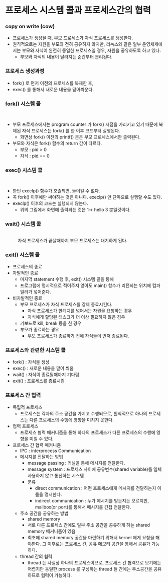# 프로세스 시스템 콜과 프로세스간의 협력

### copy on write (cow)

* 프로세스가 생성될 때, 부모 프로세스가 자식 프로세스를 생성한다.
* 원칙적으로는 자원을 부모와 전혀 공유하지 않지만, 리눅스와 같은 일부 운영체제에서는 부모와 자식이 완전히 동일한 프로세스일 경우, 자원을 공유하도록 하고 있다.
  * 부모와 자식의 내용이 달라지는 순간부터 분리된다.

### 프로세스 생성과정

* fork() 로 먼저 이전의 프로세스를 복제한 후,
* exec() 를 통해서 새로운 내용을 덮어씌운다.

### fork() 시스템 콜

<figure><img src="../../.gitbook/assets/image (102).png" alt=""><figcaption></figcaption></figure>

<figure><img src="../../.gitbook/assets/image (49).png" alt=""><figcaption></figcaption></figure>

* 부모 프로세스에서는 program counter 가 fork() 시점을 가리키고 있기 때문에 복제된 자식 프로세스는 fork() 를 한 이후 코드부터 실행된다.
  * 화면상 fork() 이전의 printf() 문은 부모 프로세스에서만 출력된다.
* 부모와 자식은 fork() 함수의 return 값이 다르다.
  * 부모 : pid > 0
  * 자식 : pid == 0

### exec() 시스템 콜

<figure><img src="../../.gitbook/assets/image (73).png" alt=""><figcaption></figcaption></figure>

<figure><img src="../../.gitbook/assets/image (45).png" alt=""><figcaption></figcaption></figure>

* 한번 execlp() 함수가 호출되면, 돌이킬 수 없다.
* 꼭 fork() 이후에만 써야하는 것은 아니다. execlp() 만 단독으로 실행할 수도 있다.
* execlp() 이후의 코드는 실행되지 않는다.
  * 위의 그림에서 화면에 출력되는 것은 1→ hello 3 뿐일것이다.

### wait() 시스템 콜

<figure><img src="../../.gitbook/assets/image (130).png" alt=""><figcaption><p>자식 프로세스가 끝날때까지 부모 프로세스는 대기하게 된다.</p></figcaption></figure>

### exit() 시스템 콜

* 프로세스의 종료
* 자발적인 종료
  * 마지막 statement 수행 후, exit() 시스템 콜을 통해
  * 프로그램에 명시적으로 적어주지 않아도 main() 함수가 리턴되는 위치에 컴파일러가 넣어준다.
* 비자발적인 종료
  * 부모 프로세스가 자식 프로세스를 강제 종료시킨다.
    * 자식 프로세스가 한계치를 넘어서는 자원을 요청하는 경우
    * 자식에게 할당된 태스크가 더 이상 필요하지 않은 경우
  * 키보드로 kill, break 등을 친 경우
  * 부모가 종료하는 경우
    * 부모 프로세스가 종료하기 전에 자식들이 먼저 종료된다.

### 프로세스와 관련한 시스템 콜

* fork() : 자식을 생성
* exec() : 새로운 내용을 덮어 씌움
* wait() : 자식이 종료될때까지 기다림
* exit() : 프로세스를 종료시킴

### 프로세스 간 협력

* 독립적 프로세스
  * 프로세스는 각자의 주소 공간을 가지고 수행되므로, 원칙적으로 하나의 프로세스는 다른 프로세스의 수행에 영향을 미치지 못한다.
* 협력 프로세스
  * 프로세스 협력 매커니즘을 통해 하나의 프로세스가 다른 프로세스의 수행에 영향을 미칠 수 있다.
* 프로세스 간 협력 매커니즘
  * IPC : interprocess Communication
  * 메시지를 전달하는 방법
    * message passing : 커널을 통해 메시지를 전달한다.
    * message system : 프로세스 사이에 공유변수(shared variable)를 일체 사용하지 않고 통신하는 시스템
    * 분류
      * direct communication : 어떤 프로세스에게 메시지를 전달하는지 이름을 명시한다.
      * indirect communication : 누가 메시지를 받는지는 모르지만, mailbox(or port)를 통해서 메시지를 간접 전달한다.
  * 주소 공간을 공유하는 방법
    * shared memory
    * 서로 다른 프로세스 간에도 일부 주소 공간을 공유하게 하는 shared memory 메커니즘이 있음
    * 최초에 shared memory 공간을 마련하기 위해서 kernel 에게 요청을 해야한다. 그 이후로는 프로세스 간, 공유 메모리 공간을 통해서 공유가 가능하다.
  * thread 간의 협력
    * thread 는 사실상 하나의 프로세스이므로, 프로세스 간 협력으로 보기에는 어렵지만 동일한 process 를 구성하는 thread 들 간에는 주소공간을 공유하므로 협력이 가능하다.

<figure><img src="../../.gitbook/assets/image (55).png" alt=""><figcaption></figcaption></figure>

<figure><img src="../../.gitbook/assets/image.png" alt=""><figcaption></figcaption></figure>
